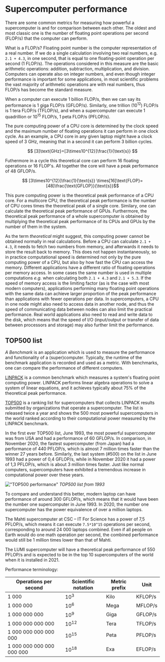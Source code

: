 # Supercomputer performance

There are some common metrics for measuring how powerful a
supercomputer is and for comparison between each other. The oldest and
most classic one is the number of floating point operations per second
(FLOP/s) that the computer can perform.

What is a FLOP/s? Floating point number is the computer representation
of a real number. If we do a single calculation involving two real
numbers, e.g. `2.1 + 4.3`, in one second, that is equal to one
floating-point operation per second (1 FLOP/s). The operations
considered in this measure are the basic arithmetic operations:
addition, subtraction, multiplication, and division. Computers can operate
also on integer numbers, and even though integer performance is
important for some applications, in most scientific problems
the vast majority of arithmetic operations are with real numbers, thus
FLOP/s has become the standard measure.

When a computer can execute 1 billion FLOP/s, then we can say its
performance is 1 giga FLOP/s (GFLOP/s). Similarly, one trillion
(10<sup>12</sup>) FLOP/s is 1 tera FLOP/s (TFLOP/s), and when a supercomputer can
execute 1 quadrillion or 10<sup>15</sup> FLOP/s, 1 peta FLOP/s (PFLOP/s).

The pure computing power of a CPU core is determined by the
clock speed and the maximum number of floating operations it can perform in one
clock cycle. As an example, a CPU core in any given laptop might have a clock speed of
3 GHz, meaning that in a second it can perform 3 billion cycles.

$$ [3]\text{GHz}=[3\times10^{12}]\frac{1}{\text{s}} $$

Futhermore in a cycle this theoretical core can perform 16 floating operations or 16 FLOP's. All together the core will have a peak performance of 48 GFLOP/s. 

$$ [3\times10^{12}]\frac{1}{\text{s}} \times[16]\text{FLOP}=[48]\frac{\text{GFLOP}}{\text{s}}$$

This pure computing power is the theoretical peak performance
of a CPU core. For a multicore CPU, the theoretical peak performance is
the number of CPU cores times the theoretical peak of a single
core. Similary, one can calculate the theoretical peak performance
of GPUs. Furthermore, the theoretical peak performance of a whole
supercomputer is obtained by multiplying the theoretical peak
performance of its CPUs and GPUs by the number of them in the system.

As the term *theoretical* might suggest, this computing power cannot
be obtained normally in real calculations. Before a CPU can calculate
`2.1 + 4.3`, it needs to fetch two numbers from memory, and afterwards
it needs to store the result back to memory. This does
not happen instantaneously, so in practice computational speed is
determined not only by the pure computing power of a CPU, but also by
how fast the CPU can access the memory. Different applications have a
different ratio of floating operations per memory access. In some
cases the same number is used in multiple computations *e.g.*
when calculating both `2.1 + 4.3` and `2.1 + 5.3`. If the speed of
memory access is the limiting factor (as is the case with most modern
computers), applications performing many floating point operations
with the same data can achieve larger proportion of the peak
performance than applications with fewer operations per data. In
supercomputers, a CPU in one node might also need to access data in
another node, and thus the speed of communicating data between nodes can
also limit the practical performance. Real world applications also need to
read and write data to the disk, which means that the speed of I/O
(input/output or transfer of data between processors and storage) may also
further limit the performance.


## TOP500 list

_A Benchmark_ is an application which is used to measure the performance
and functionality of a (super)computer. Typically, the runtime of the
benchmark application is recorded and used as a metric.
With benchmarks, one can compare the performance of different computers.

[LINPACK](https://www.top500.org/project/linpack/) is a common
benchmark which measures a system's floating point computing
power. LINPACK performs linear algebra operations to solve a system of
linear equations, and it achieves typically about 75% of the theoretical peak
performance.

[TOP500](https://www.top500.org) is a ranking list for supercomputers that
collects LINPACK results submitted by organizations that operate a supercomputer. 
The list is released twice a year and shows the 500 most powerful supercomputers 
in the world ranked according to their computational power measured by the LINPACK benchmark.

In the first ever TOP500 list, June 1993, the most powerful supercomputer was
from USA
and had a performance of 60 GFLOP/s. In comparison, in November 2020, the
fastest supercomputer (from Japan) had a performance of 440 PFLOP/s, which is
almost 7 million times faster than the winner 27 years
before. Similarly, the last system (#500) on the list in June 1993 had
a power of 0,4 GFLOP/s, while in November 2020 it had a power of 1,3 PFLOP/s,
which is about 3
million times faster. Just like normal computers, supercomputers have
exhibited a tremendous increase in computational power over these years.

<!-- Image copyright TOP500.org (c) -->
!["TOP500 performance"](./images/top_500.png)
*TOP500 list from 1993*

To compare and understand this better, modern laptop can have
performance of around 300 GFLOP/s, which means that it would have been
the number one supercomputer in June 1993. In 2020, the number one
supercomputer has the power equivalence of over a million laptops.

The Mahti supercomputer at CSC – IT For Science has a power of 7,5 PFLOP/s,
which means it can execute `7.5*10^15` operations per second, corresponding to
around 24 000 laptops combined. Even if all people on Earth would do one math
operation per second, the combined performance would still be 1 million times
lower than that of Mahti.

The LUMI supercomputer will have a theoretical peak performance of 550 PFLOP/s
and is expected to be in the top 10 supercomputers of the world when it is
installed in 2021.

Performance terminology:

| Operations per second     | Scientific notation | Metric prefix | Unit    |
|---------------------------|---------------------|---------------|---------|
| 1 000                     |     10<sup>3</sup>  |  Kilo         | KFLOP/s |
| 1 000 000                 |     10<sup>6</sup>  |  Mega         | MFLOP/s |
| 1 000 000 000             |     10<sup>9</sup>  |  Giga         | GFLOP/s |
| 1 000 000 000 000         |     10<sup>12</sup> |  Tera         | TFLOP/s |
| 1 000 000 000 000 000     |     10<sup>15</sup> |  Peta         | PFLOP/s |
| 1 000 000 000 000 000 000 |     10<sup>18</sup> |  Exa          | EFLOP/s |

